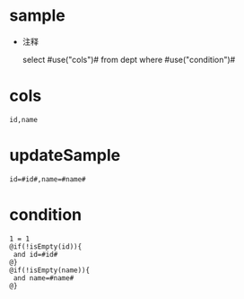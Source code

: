 sample
===
* 注释

	select #use("cols")# from dept  where  #use("condition")#

cols
===
	id,name

updateSample
===
	
	id=#id#,name=#name#

condition
===

	1 = 1  
	@if(!isEmpty(id)){
	 and id=#id#
	@}
	@if(!isEmpty(name)){
	 and name=#name#
	@}
	
	